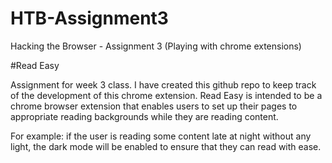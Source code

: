 # HTB-Assignment3
Hacking the Browser - Assignment 3 (Playing with chrome extensions)

#Read Easy 

Assignment for week 3 class. I have created this github repo to keep track of the development of this chrome extension.
Read Easy is intended to be a chrome browser extension that enables users to set up their pages to appropriate reading backgrounds while they are reading content. 

For example: if the user is reading some content late at night without any light, the dark mode will be enabled to ensure that they can read with ease. 